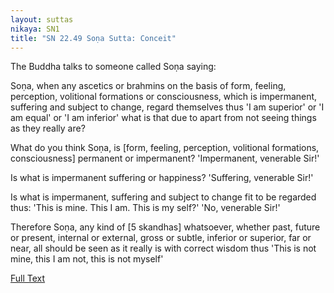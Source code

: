 ```yaml
---
layout: suttas
nikaya: SN1
title: "SN 22.49 Soṇa Sutta: Conceit"
---
```


The Buddha talks to someone called Soṇa saying:  

Soṇa, when any ascetics or brahmins on the basis of form, feeling, perception, volitional formations or consciousness, which is impermanent, suffering and subject to change, regard themselves thus 'I am superior' or 'I am equal' or 'I am inferior' what is that due to apart from not seeing things as they really are?  

What do you think Soṇa, is [form, feeling, perception, volitional formations, consciousness] permanent or impermanent? 'Impermanent, venerable Sir!'

Is what is impermanent suffering or happiness? 'Suffering, venerable Sir!' 

Is what is impermanent, suffering and subject to change fit to be regarded thus: 'This is mine. This I am. This is my self?' 'No, venerable Sir!'  

Therefore Soṇa, any kind of [5 skandhas] whatsoever, whether past, future or present, internal or external, gross or subtle, inferior or superior, far or near, all should be seen as it really is with correct wisdom thus 'This is not mine, this I am not, this is not myself'

[Full Text](https://accesstoinsight.org/tipitaka/sn/sn22/sn22.049.wlsh.html)
